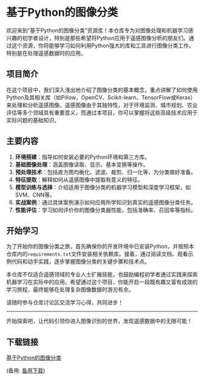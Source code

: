 # 基于Python的图像分类

欢迎来到“基于Python的图像分类”资源库！本仓库专为对图像处理和机器学习感兴趣的初学者设计，特别是那些希望将Python应用于遥感图像分析的朋友们。通过这个资源，你将能够学习如何利用Python强大的库和工具进行图像分类工作，特别是在处理遥感数据时的应用。

## 项目简介

在这个项目中，我们深入浅出地介绍了图像分类的基本概念，重点讲解了如何使用Python及其相关库（如Pillow、OpenCV、Scikit-learn、TensorFlow或Keras）来处理和分析遥感图像。遥感图像由于其独特性，对于环境监测、城市规划、农业评估等多个领域具有重要意义，而通过本项目，你可以掌握将这些高级技术应用于实际问题的基础知识。

## 主要内容

1. **环境搭建**：指导如何安装必要的Python环境和第三方库。
2. **基础图像处理**：涵盖图像读取、显示、基本变换等操作。
3. **预处理技术**：包括直方图均衡化、滤波、裁剪、归一化等，为分类做好准备。
4. **特征提取**：解释如何从遥感图像中提取有意义的特征。
5. **模型训练与选择**：介绍适用于图像分类的机器学习模型和深度学习框架，如SVM、CNN等。
6. **实战案例**：通过具体案例演示如何应用所学知识到真实的遥感图像分类任务。
7. **性能评估**：学习如何评价你的图像分类器性能，包括准确率、召回率等指标。

## 开始学习

为了开始你的图像分类之旅，首先确保你的开发环境中已安装Python，并按照本仓库内的`requirements.txt`文件安装相关依赖库。接着，通过阅读文档、观看示例代码和动手实践，逐步掌握图像分类的关键步骤和技术点。

本仓库不仅适合遥感领域的专业人士扩展技能，也鼓励编程初学者通过实践来探索机器学习在实际中的应用。希望通过这个项目，你能开启一段既有趣又富有成效的学习旅程，最终能够在处理复杂图像数据时游刃有余。

请随时参与仓库讨论区交流学习心得，共同进步！

---

开始探索吧，让代码引领你进入图像识别的世界，发现遥感数据中的无限可能！

## 下载链接
[基于Python的图像分类](https://pan.quark.cn/s/2e8c073ffd77) 

(备用: [备用下载](https://pan.baidu.com/s/1N29zMbFzgVRNJGtBB4zQsQ?pwd=1234))

